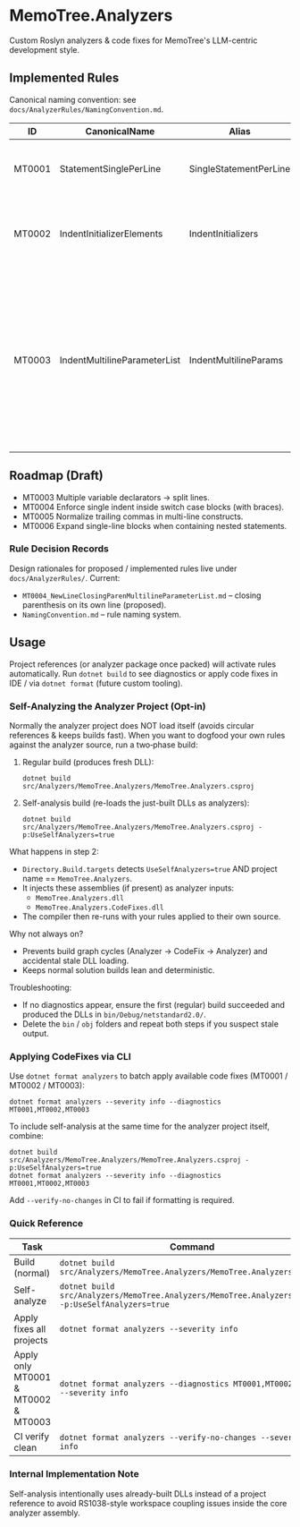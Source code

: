 # MemoTree.Analyzers

Custom Roslyn analyzers & code fixes for MemoTree's LLM-centric development style.

## Implemented Rules

Canonical naming convention: see `docs/AnalyzerRules/NamingConvention.md`.

| ID | CanonicalName | Alias | Category | AutoFix | Notes |
|----|---------------|-------|----------|---------|-------|
| MT0001 | StatementSinglePerLine | SingleStatementPerLine | Formatting | Yes | One physical line = max one simple statement. |
| MT0002 | IndentInitializerElements | IndentInitializers | Formatting | Yes | Each initializer element line exactly one indent (+4) from `{` line. |
| MT0003 | IndentMultilineParameterList | IndentMultilineParams | Formatting | Yes | Declaration parameter + invocation argument lists (temporary): each parameter line (excluding '(' line) indented one level; comment-start lines ignored. |

## Roadmap (Draft)
- MT0003 Multiple variable declarators -> split lines.
- MT0004 Enforce single indent inside switch case blocks (with braces).
- MT0005 Normalize trailing commas in multi-line constructs.
- MT0006 Expand single-line blocks when containing nested statements.

### Rule Decision Records
Design rationales for proposed / implemented rules live under `docs/AnalyzerRules/`.
Current:
- `MT0004_NewLineClosingParenMultilineParameterList.md` – closing parenthesis on its own line (proposed).
- `NamingConvention.md` – rule naming system.

## Usage
Project references (or analyzer package once packed) will activate rules automatically. Run `dotnet build` to see diagnostics or apply code fixes in IDE / via `dotnet format` (future custom tooling).

### Self-Analyzing the Analyzer Project (Opt-in)
Normally the analyzer project does NOT load itself (avoids circular references & keeps builds fast). When you want to dogfood your own rules against the analyzer source, run a two‑phase build:

1. Regular build (produces fresh DLL):
	```
	dotnet build src/Analyzers/MemoTree.Analyzers/MemoTree.Analyzers.csproj
	```
2. Self-analysis build (re-loads the just-built DLLs as analyzers):
	```
	dotnet build src/Analyzers/MemoTree.Analyzers/MemoTree.Analyzers.csproj -p:UseSelfAnalyzers=true
	```

What happens in step 2:
* `Directory.Build.targets` detects `UseSelfAnalyzers=true` AND project name == `MemoTree.Analyzers`.
* It injects these assemblies (if present) as analyzer inputs:
  - `MemoTree.Analyzers.dll`
  - `MemoTree.Analyzers.CodeFixes.dll`
* The compiler then re-runs with your rules applied to their own source.

Why not always on?
* Prevents build graph cycles (Analyzer -> CodeFix -> Analyzer) and accidental stale DLL loading.
* Keeps normal solution builds lean and deterministic.

Troubleshooting:
* If no diagnostics appear, ensure the first (regular) build succeeded and produced the DLLs in `bin/Debug/netstandard2.0/`.
* Delete the `bin` / `obj` folders and repeat both steps if you suspect stale output.

### Applying CodeFixes via CLI
Use `dotnet format analyzers` to batch apply available code fixes (MT0001 / MT0002 / MT0003):
```
dotnet format analyzers --severity info --diagnostics MT0001,MT0002,MT0003
```
To include self-analysis at the same time for the analyzer project itself, combine:
```
dotnet build src/Analyzers/MemoTree.Analyzers/MemoTree.Analyzers.csproj -p:UseSelfAnalyzers=true
dotnet format analyzers --severity info --diagnostics MT0001,MT0002,MT0003
```
Add `--verify-no-changes` in CI to fail if formatting is required.

### Quick Reference
| Task | Command |
|------|---------|
| Build (normal) | `dotnet build src/Analyzers/MemoTree.Analyzers/MemoTree.Analyzers.csproj` |
| Self-analyze | `dotnet build src/Analyzers/MemoTree.Analyzers/MemoTree.Analyzers.csproj -p:UseSelfAnalyzers=true` |
| Apply fixes all projects | `dotnet format analyzers --severity info` |
| Apply only MT0001 & MT0002 & MT0003 | `dotnet format analyzers --diagnostics MT0001,MT0002,MT0003 --severity info` |
| CI verify clean | `dotnet format analyzers --verify-no-changes --severity info` |

### Internal Implementation Note
Self-analysis intentionally uses already-built DLLs instead of a project reference to avoid RS1038-style workspace coupling issues inside the core analyzer assembly.
